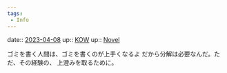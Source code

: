 ```yaml
---
tags:
 - Info
---
```


date:: [2023-04-08](/Daily_Note/2023-04-08.md)
up:: [KOW](Bar/Novel/Nacaria/KOW.md)
up:: [Novel](../Bar/Novel/Topics/Novel.md)

ゴミを書く人間は、ゴミを書くのが上手くなるよ
だから分解は必要なんだ。ただ、その経験の、
上澄みを取るために。